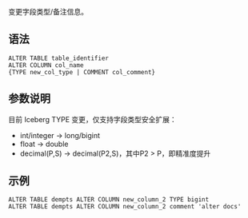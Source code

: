 ﻿变更字段类型/备注信息。
## 语法
```
ALTER TABLE table_identifier 
ALTER COLUMN col_name 
{TYPE new_col_type | COMMENT col_comment}
```


## 参数说明
目前 Iceberg TYPE 变更，仅支持字段类型安全扩展：
- int/integer -> long/bigint
- float -> double
- decimal(P,S) -> decimal(P2,S)，其中P2 > P，即精准度提升

## 示例

```
ALTER TABLE dempts ALTER COLUMN new_column_2 TYPE bigint
ALTER TABLE dempts ALTER COLUMN new_column_2 comment 'alter docs'
```



